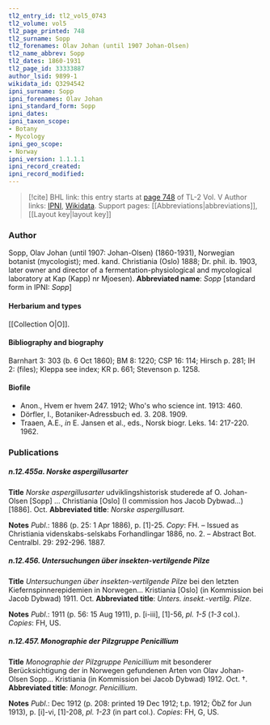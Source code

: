 ```yaml
---
tl2_entry_id: tl2_vol5_0743
tl2_volume: vol5
tl2_page_printed: 748
tl2_surname: Sopp
tl2_forenames: Olav Johan (until 1907 Johan-Olsen)
tl2_name_abbrev: Sopp
tl2_dates: 1860-1931
tl2_page_id: 33333887
author_lsid: 9899-1
wikidata_id: Q3294542
ipni_surname: Sopp
ipni_forenames: Olav Johan
ipni_standard_form: Sopp
ipni_dates: 
ipni_taxon_scope: 
- Botany
- Mycology
ipni_geo_scope: 
- Norway
ipni_version: 1.1.1.1
ipni_record_created: 
ipni_record_modified:
---
```


> [!cite] BHL link: this entry starts at [page 748](https://www.biodiversitylibrary.org/page/33333887) of TL-2 Vol. V
> Author links: [IPNI](https://www.ipni.org/a/9899-1), [Wikidata](https://www.wikidata.org/wiki/Q3294542). Support pages: [[Abbreviations|abbreviations]], [[Layout key|layout key]]

### Author

Sopp, Olav Johan (until 1907: Johan-Olsen) (1860-1931), Norwegian botanist (mycologist); med. kand. Christiania (Oslo) 1888; Dr. phil. ib. 1903, later owner and director of a fermentation-physiological and mycological laboratory at Kap (Kapp) nr Mjoesen). 
**Abbreviated name**: *Sopp* \[standard form in IPNI: *Sopp*\]

#### Herbarium and types

[[Collection O|O]].

#### Bibliography and biography

Barnhart 3: 303 (b. 6 Oct 1860); BM 8: 1220; CSP 16: 114; Hirsch p. 281; IH 2: (files); Kleppa see index; KR p. 661; Stevenson p. 1258.

#### Biofile

- Anon., Hvem er hvem 247. 1912; Who's who science int. 1913: 460.
- Dörfler, I., Botaniker-Adressbuch ed. 3. 208. 1909.
- Traaen, A.E., *in* E. Jansen et al., eds., Norsk biogr. Leks. 14: 217-220. 1962.

### Publications

##### n.12.455a. Norske aspergillusarter

**Title**
*Norske aspergillusarter* udviklingshistorisk studerede af O. Johan-Olsen \[Sopp\] ... Christiania \[Oslo\] (I commission hos Jacob Dybwad...) \[1886\]. Oct.
**Abbreviated title**: *Norske aspergillusart.*

**Notes**
*Publ*.: 1886 (p. 25: 1 Apr 1886), p. \[1\]-25. *Copy*: FH. – Issued as Christiania videnskabs-selskabs Forhandlingar 1886, no. 2. – Abstract Bot. Centralbl. 29: 292-296. 1887.

##### n.12.456. Untersuchungen über insekten-vertilgende Pilze

**Title**
*Untersuchungen über insekten-vertilgende Pilze* bei den letzten Kiefernspinnerepidemien in Norwegen... Kristiania \[Oslo\] (in Kommission bei Jacob Dybwad) 1911. Oct.
**Abbreviated title**: *Unters. insekt.*-*vertilg. Pilze*.

**Notes**
*Publ*.: 1911 (p. 56: 15 Aug 1911), p. \[i-iii\], \[1\]-56, *pl. 1-5* (*1-3* col.). *Copies*: FH, US.

##### n.12.457. Monographie der Pilzgruppe Penicillium

**Title**
*Monographie der Pilzgruppe Penicillium* mit besonderer Berücksichtigung der in Norwegen gefundenen Arten von Olav Johan-Olsen Sopp... Kristiania (in Kommission bei Jacob Dybwad) 1912. Oct. †.
**Abbreviated title**: *Monogr. Penicillium*.

**Notes**
*Publ*.: Dec 1912 (p. 208: printed 19 Dec 1912; t.p. 1912; ÖbZ for Jun 1913), p. \[i\]-vi, \[1\]-208, *pl. 1-23* (in part col.). *Copies*: FH, G, US.

